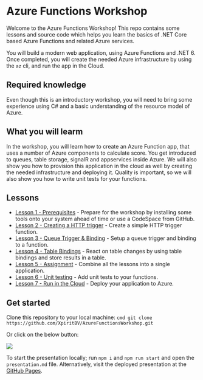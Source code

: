 # Azure Functions Workshop 

Welcome to the Azure Functions Workshop! This repo contains some lessons and source code which helps you learn the basics of .NET Core based Azure Functions and related Azure services.

You will build a modern web application, using Azure Functions and .NET 6. Once completed, you will create the needed Azure infrastructure by using the `az` cli, and run the app in the Cloud.

## Required knowledge

Even though this is an introductory workshop, you will need to bring some experience using C# and a basic understanding of the resource model of Azure.

## What you will learm

In the workshop, you will learn how to create an Azure Function app, that uses a number of Azure components to calculate score. You get introduced to queues, table storage, signalR and appservices inside Azure. We will also show you how to provision this application in the cloud as well by creating the needed infrastructure and deploying it. Quality is important, so we will also show you how to write unit tests for your functions.

## Lessons

- [Lesson 1 - Prerequisites](/lessons/prerequisites.md) - Prepare for the workshop by installing some tools onto your system ahead of time or use a CodeSpace from GitHub.
- [Lesson 2 - Creating a HTTP trigger](/lessons/http.md) - Create a simple HTTP trigger function. 
- [Lesson 3 - Queue Trigger & Binding](/lessons/queue.md) - Setup a queue trigger and binding to a function. 
- [Lesson 4 - Table Bindings](/lessons/table.md) - React on table changes by using table bindings and store results in a table. 
- [Lesson 5 - Assignment](/lessons/assignment.md) - Combine all the lessons into a single application.
- [Lesson 6 - Unit testing](/lessons/unittesting.md) - Add unit tests to your functions.
- [Lesson 7 - Run in the Cloud](/lessons/deployment.md) - Deploy your application to Azure.

## Get started

Clone this repository to your local machine:
    ```cmd
    git clone https://github.com/XpiritBV/AzureFunctionsWorkshop.git
    ```

Or click on the below button:

[![](https://img.shields.io/badge/-Use%20this%20template-brightgreen?style=for-the-badge&logo=github)](https://github.com/xpiritbv/azurefunctionsworkshop/generate)

To start the presentation locally; run `npm i` and `npm run start` and open the `presentation.md` file. Alternatively, visit the deployed presentation at the [GitHub Pages](https://xpiritbv.github.io/AzureFunctionsWorkshop/).